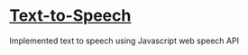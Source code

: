 # [Text-to-Speech](https://jude98.github.io/Text-to-Speech/)
Implemented text to speech using Javascript web speech API
